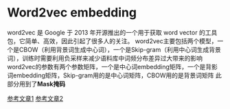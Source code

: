 # Word2vec embedding

word2vec 是 Google 于 2013 年开源推出的一个用于获取 word vector 的工具包，它简单、高效，因此引起了很多人的关注。
word2vec主要包括两个模型，一个是CBOW（利用背景词生成中心词），一个是Skip-gram（利用中心词生成背景词），训练时需要利用负采样来减少语料库中词频分布差异过大带来的影响
word2vec的参数有两个参数矩阵，一个是中心词embedding矩阵，一个是背影词embedding矩阵，Skip-gram用的是中心词矩阵，CBOW用的是背景词矩阵
此部分用到了**Mask掩码**

[参考文章1](https://www.cnblogs.com/peghoty/p/3857839.html)
[参考文章2](https://www.zybuluo.com/Dounm/note/591752)